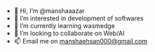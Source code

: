 - 👋 Hi, I’m @manshaaazar
- 👀 I’m interested in development of softwares
- 🌱 I’m currently learning wasmedge
- 💞️ I’m looking to collaborate on Web/AI
- 📫 Email me on manshaehsan000@gmail.com

<!---
manshaaazar/manshaaazar is a ✨ special ✨ repository because its `README.md` (this file) appears on your GitHub profile.
You can click the Preview link to take a look at your changes.
--->
